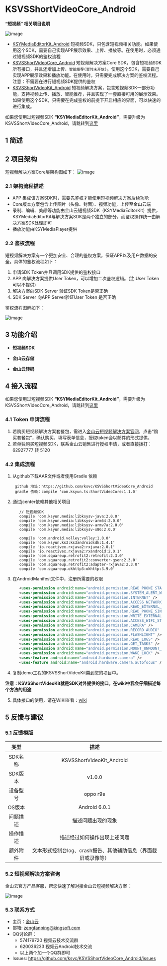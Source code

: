 # KSVSShortVideoCore_Android
**“短视频” 相关项目说明**

 ![image](https://raw.githubusercontent.com/wiki/ksvc/KSVSShortVideoKit_Android/images/shortvideo_api.png)
 
 * [KSYMediaEditorKit_Android](https://github.com/ksvc/KSYMediaEditorKit_Android) 短视频SDK，只包含短视频相关功能。如果使用这个SDK，需要自己实现APP展示效果、上传、播放等。在使用时，必须通过短视频SDK的鉴权流程
 * [KSVSShortVideoCore_Android](https://github.com/ksvc/KSVSShortVideoCore_Android) 短视频解决方案Core SDK，包含短视频SDK所有接口，并且还增加上传、```智能推荐(暂时未开放)```。使用这个SDK，需要自己实现APP展示效果和播放功能。在使用时，只需要完成解决方案的鉴权流程。注意：不需要在进行短视频SDK提供的鉴权
 * [KSVSShortVideoKit_Android](https://github.com/ksvc/KSVSShortVideoKit_Android) 短视频解决方案，包含短视频SDK一部分功能，支持视频上传、播放、智能推荐，并且实现了一套直接可用的展示效果。如果使用这个SDK，只需要在完成鉴权的前提下开启相应的界面，可以快速的进行集成。
 
 如果您使用过短视频SDK **“KSYMediaEditorKit_Android”**，需要升级为KSVSShortVideoCore_Android，请跳转到[这里](https://github.com/ksvc/KSVSShortVideoCore_Android/wiki/%E7%9F%AD%E8%A7%86%E9%A2%91SDK%E5%8D%87%E7%BA%A7%E4%B8%BA%E7%9F%AD%E8%A7%86%E9%A2%91%E8%A7%A3%E5%86%B3%E6%96%B9%E6%A1%88)
 
## 1 简述
## 2 项目架构
短视频解决方案Core层架构图如下：
![image](https://raw.githubusercontent.com/wiki/ksvc/KSVSShortVideoKit_iOS/svApiStructure.png)

### 2.1 架构流程描述
* APP 集成该方案SDK时，需要先鉴权才能使用短视频解决方案后续功能
* Core版本方案包含上传图片（头像、封面）、视频功能，上传至金山云端
* 录制、编辑、美颜等功能由金山云短视频SDK（KSYMediaEditorKit）提供，KSYMediaEditorKit与解决方案SDK是两个独立的部分，而鉴权操作统一由解决方案SDK处理即可
* 播放功能由KSYMediaPlayer提供
### 2.2 鉴权流程
短视频解决方案有一个更加安全、合理的鉴权方案，保证APP以及用户数据的安全。具体的鉴权流程如下：
   1. 申请SDK Token并且调用SDK提供的鉴权接口
   2. APP 向解决方案提供User Token，可以增加二次鉴权逻辑。(注:User Token 可以不提供)
   3. 解决方案向SDK Server 验证SDK Token是否正确
   4. SDK Server 向APP Server验证User Token 是否正确

   鉴权流程图解如下：

  ![image](https://raw.githubusercontent.com/wiki/ksvc/KSVSShortVideoKit_Android/images/auth.png)
## 3 功能介绍
* **短视频SDK**

* **金山云存储**

* **金山云转码**
## 4 接入流程
 如果您使用过短视频SDK **“KSYMediaEditorKit_Android”**，需要升级为KSVSShortVideoCore_Android，请跳转到[这里](https://github.com/ksvc/KSVSShortVideoCore_Android/wiki/%E7%9F%AD%E8%A7%86%E9%A2%91SDK%E5%8D%87%E7%BA%A7%E4%B8%BA%E7%9F%AD%E8%A7%86%E9%A2%91%E8%A7%A3%E5%86%B3%E6%96%B9%E6%A1%88)
### 4.1 Token 申请流程
 1. 若购买短视频解决方案套餐包，需进入[金山云短视频解决方案官网](https://www.ksyun.com/post/solution/KSVS)，点击“购买套餐包”，确认购买，填写表单信息，授权token会以邮件的形式提供。
   2. 若单独购买短视频SDK，联系金山云销售进行授权申请，或者直接拨打：62927777 转 5120

### 4.2 集成流程
 1. 从github下载AAR文件或者使用Gradle 依赖 
     
     ```
      github 地址：https://github.com/ksvc/KSVSShortVideoCore_Android
      gradle 依赖：compile 'com.ksyun.ts:ShortVideoCore:1.1.0' 
     ```
     
 1. 通过jcenter依赖其他相关项目

     ```
        // 短视频SDK
        compile 'com.ksyun.media:libksysv-java:2.0.0'
        compile 'com.ksyun.media:libksysv-arm64:2.0.0'
        compile 'com.ksyun.media:libksysv-armv7a:2.0.0'
        compile 'com.ksyun.media:libksysv-x86:2.0.0'
        
        compile 'com.android.volley:volley:1.0.0'
        compile 'com.ksyun.ks3:ks3androidsdk:1.4.1'
        compile 'io.reactivex.rxjava2:rxjava:2.0.1'
        compile 'io.reactivex.rxjava2:rxandroid:2.0.1'
        compile 'com.squareup.retrofit2:retrofit:2.3.0'
        compile 'com.squareup.retrofit2:converter-gson:2.3.0'
        compile 'com.squareup.retrofit2:adapter-rxjava2:2.3.0'
        compile 'com.squareup.okhttp3:okhttp:3.9.0'
    ```

 1. 在AndroidManifest文件中，注册所需要的权限

      ```xml
         <uses-permission android:name="android.permission.READ_PHONE_STATE" />
         <uses-permission android:name="android.permission.SYSTEM_ALERT_WINDOW" />
         <uses-permission android:name="android.permission.INTERNET" />
         <uses-permission android:name="android.permission.ACCESS_NETWORK_STATE" />
         <uses-permission android:name="android.permission.READ_EXTERNAL_STORAGE" />
         <uses-permission android:name="android.permission.READ_PHONE_SINTERNETWIFI_STATE" />
         <uses-permission android:name="android.permission.WRITE_EXTERNAL_STORAGE" />
         <uses-permission android:name="android.permission.ACCESS_WIFI_STATE" />
         <uses-permission android:name="android.permission.CAMERA" />
         <uses-permission android:name="android.permission.RECORD_AUDIO" />
         <uses-permission android:name="android.permission.FLASHLIGHT" />
         <uses-permission android:name="android.permission.READ_LOGS" />
         <uses-permission android:name="android.permission.GET_TASKS" />
         <uses-permission android:name="android.permission.MOUNT_UNMOUNT_FILESYSTEMS" />
         <uses-permission android:name="android.permission.WAKE_LOCK" />
         <uses-feature android:name="android.hardware.camera" />
         <uses-feature android:name="android.hardware.camera.autofocus" />
      ```
  4. 复制demo工程的KSVSShortVideoKit类到您的项目中。
  
   **注意：KSVSShortVideoKit就是SDK对外提供的接口。在wiki中我会仔细描述每个方法的用途**
   
  5. 具体接口的使用，请在WIKI查看：[wiki](https://github.com/ksvc/KSVSShortVideoCore_Android/wiki)
## 5 反馈与建议
### 5.1 反馈模版
|类型|描述|
|:--:|:--:|
|SDK名称	|KSVSShortVideoKit_Android|
|SDK版本	|v1.0.0|
|设备型号	|oppo r9s|
|OS版本	|Android 6.0.1|
|问题描述	|描述问题出现的现象|
|操作描述	|描述经过如何操作出现上述问题|
|额外附件|文本形式控制台log、crash报告、其他辅助信息（界面截屏或录像等）|
### 5.2 短视频解决方案咨询
金山云官方产品客服，帮您快速了解对接金山云短视频解决方案：

 ![image](https://raw.githubusercontent.com/wiki/ksvc/KSVSShortVideoKit_Android/images/wechat.png)
### 5.3 联系方式
  * 主页：[金山云](http://www.ksyun.com/)
  * 邮箱: zengfanping@kingsoft.com
  * QQ讨论群：
    * 574179720 视频云技术交流群
    * 620036233 视频云Android技术交流
    * 以上两个加一个QQ群即可
  * Issues: https://github.com/ksvc/KSVSShortVideoCore_Android/issues
